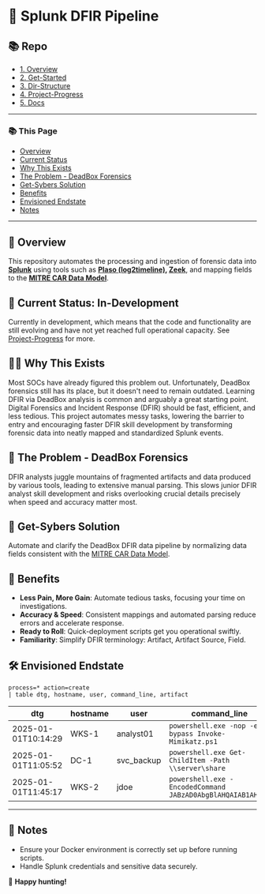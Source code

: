 # 🚀 Splunk DFIR Pipeline
## 📚 Repo
- [1. Overview](#overview)
- [2. Get-Started](/docs/Get-Started.md)
- [3. Dir-Structure](docs/Dir-Structure.md)
- [4. Project-Progress](/project-progress.md)
- [5. Docs](/docs/)

---

### 📚 This Page
- [Overview](#overview)
- [Current Status](#current-status)
- [Why This Exists](#why-this-exists)
- [The Problem - DeadBox Forensics](#the-problem---deadbox-forensics)
- [Get-Sybers Solution](#get-sybers-solution)
- [Benefits](#benefits)
- [Envisioned Endstate](#envisioned-endstate)
- [Notes](#notes)

---

## 🚀 Overview
<a name="overview"></a>

This repository automates the processing and ingestion of forensic data into **[Splunk](https://www.splunk.com/)** using tools such as **[Plaso (log2timeline)](https://github.com/log2timeline/plaso), [Zeek](https://zeek.org/)**, and mapping fields to the **[MITRE CAR Data Model](https://car.mitre.org/data_model/)**.

## 📌 Current Status: In-Development
<a name="current-status"></a>

Currently in development, which means that the code and functionality are still evolving and have not yet reached full operational capacity. See [Project-Progress](/project-progress.md) for more.

## 🏴‍☠️ Why This Exists
<a name="why-this-exists"></a>

Most SOCs have already figured this problem out. Unfortunately, DeadBox forensics still has its place, but it doesn't need to remain outdated. Learning DFIR via DeadBox analysis is common and arguably a great starting point. Digital Forensics and Incident Response (DFIR) should be fast, efficient, and less tedious. This project automates messy tasks, lowering the barrier to entry and encouraging faster DFIR skill development by transforming forensic data into neatly mapped and standardized Splunk events.

## 🎯 The Problem - DeadBox Forensics
<a name="the-problem---deadbox-forensics"></a>

DFIR analysts juggle mountains of fragmented artifacts and data produced by various tools, leading to extensive manual parsing. This slows junior DFIR analyst skill development and risks overlooking crucial details precisely when speed and accuracy matter most.

## 🌟 Get-Sybers Solution
<a name="get-sybers-solution"></a>

Automate and clarify the DeadBox DFIR data pipeline by normalizing data fields consistent with the [MITRE CAR Data Model](https://car.mitre.org/data_model/).

## 🎁 Benefits
<a name="benefits"></a>

- **Less Pain, More Gain**: Automate tedious tasks, focusing your time on investigations.
- **Accuracy & Speed**: Consistent mappings and automated parsing reduce errors and accelerate response.
- **Ready to Roll**: Quick-deployment scripts get you operational swiftly.
- **Familiarity**: Simplify DFIR terminology: Artifact, Artifact Source, Field.

## 🛠️ Envisioned Endstate
<a name="envisioned-endstate"></a>

```spl
process=* action=create
| table dtg, hostname, user, command_line, artifact
```
| dtg                 | hostname       | user         | command_line                                              | artifact                 |
|---------------------|----------------|--------------|-----------------------------------------------------------|--------------------------|
| 2025-01-01T10:14:29 | WKS-1          | analyst01    | `powershell.exe -nop -exec bypass Invoke-Mimikatz.ps1`    | Prefetch                 |
| 2025-01-01T11:05:52 | DC-1           | svc_backup   | `powershell.exe Get-ChildItem -Path \\server\share`       | WinEVTX:Security         |
| 2025-01-01T11:45:17 | WKS-2          | jdoe         | `powershell.exe -EncodedCommand JABzAD0AbgBlAHQAIAB1AH...`| Volatile:Get-Process     |

---

## 📌 Notes
<a name="notes"></a>

- Ensure your Docker environment is correctly set up before running scripts.
- Handle Splunk credentials and sensitive data securely.

🚀 **Happy hunting!**

